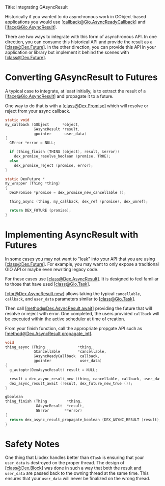 Title: Integrating GAsyncResult

Historically if you wanted to do asynchronous work in GObject-based applications you would use [callback@Gio.AsyncReadyCallback] and [iface@Gio.AsyncResult].

There are two ways to integrate with this form of asynchronous API.
In one direction, you can consume this historical API and provide the result as a [class@Dex.Future].
In the other direction, you can provide this API in your application or library but implement it behind the scenes with [class@Dex.Future].

# Converting GAsyncResult to Futures

A typical case to integrate, at least initially, is to extract the result of a [iface@Gio.AsyncResult] and propagate it to a future.

One way to do that is with a [class@Dex.Promise] which will resolve or reject from your async callback.

```c
static void
my_callback (GObject      *object,
             GAsyncResult *result,
             gpointer      user_data)
{
  GError *error = NULL;

  if (thing_finish (THING (object), result, &error))
    dex_promise_resolve_boolean (promise, TRUE);
  else
    dex_promise_reject (promise, error);
}

static DexFuture *
my_wrapper (Thing *thing)
{
  DexPromise *promise = dex_promise_new_cancellable ();

  thing_async (thing, my_callback, dex_ref (promise), dex_unref);

  return DEX_FUTURE (promise);
}
```

# Implementing AsyncResult with Futures

In some cases you may not want to "leak" into your API that you are using [class@Dex.Future].
For example, you may want to only expose a traditional GIO API or maybe even rewriting legacy code.

For these cases use [class@Dex.AsyncResult].
It is designed to feel familiar to those that have used [class@Gio.Task].

[ctor@Dex.AsyncResult.new] allows taking the typical `cancellable`, `callback`, and `user_data` parameters similar to [class@Gio.Task].

Then call [method@Dex.AsyncResult.await] providing the future that will resolve or reject with error.
One completed, the users provided `callback` will be executed within the active scheduler at time of creation.

From your finish function, call the appropriate propgate API such as [method@Dex.AsyncResult.propagate_int].

```c
void
thing_async (Thing               *thing,
             GCancellable        *cancellable,
             GAsyncReadyCallback  callback,
             gpointer             user_data)
{
  g_autoptr(DexAsyncResult) result = NULL;

  result = dex_async_result_new (thing, cancellable, callback, user_data);
  dex_async_result_await (result, dex_future_new_true ());
}

gboolean
thing_finish (Thing         *thing,
              GAsyncResult  *result,
              GError       **error)
{
  return dex_async_result_propagate_boolean (DEX_ASYNC_RESULT (result), error);
}
```

# Safety Notes

One thing that Libdex handles better than `GTask` is ensuring that your `user_data` is destroyed on the proper thread.
The design of [class@Dex.Block] was done in such a way that both the result and `user_data` are passed back to the owning thread at the same time.
This ensures that your `user_data` will never be finalized on the wrong thread.
